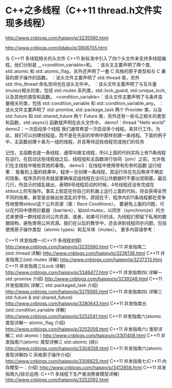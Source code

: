 # C++之多线程（C++11 thread.h文件实现多线程）

http://www.cnblogs.com/haippy/p/3235560.html

http://www.cnblogs.com/lidabo/p/3908705.html

与 C++11 多线程相关的头文件
C++11 新标准中引入了四个头文件来支持多线程编程，他们分别是<atomic> ,<thread>,<mutex>,<condition_variable>和<future>。
<atomic>：该头文主要声明了两个类, std::atomic 和 std::atomic_flag，另外还声明了一套 C 风格的原子类型和与 C 兼容的原子操作的函数。
<thread>：该头文件主要声明了 std::thread 类，另外 std::this_thread 命名空间也在该头文件中。
<mutex>：该头文件主要声明了与互斥量(mutex)相关的类，包括 std::mutex 系列类，std::lock_guard, std::unique_lock, 以及其他的类型和函数。
<condition_variable>：该头文件主要声明了与条件变量相关的类，包括 std::condition_variable 和 std::condition_variable_any。
<future>：该头文件主要声明了 std::promise, std::package_task 两个 Provider 类，以及 std::future 和 std::shared_future 两个 Future 类，另外还有一些与之相关的类型和函数，std::async() 函数就声明在此头文件中。
demo1：thread "Hello world"
demo2：一次启动多个线程
我们通常希望一次启动多个线程，来并行工作。为此，我们可以创建线程组，而不是在先前的举例中那样创建一条线程。下面的例子中，主函数创建十条为一组的线程，并且等待这些线程完成他们的任务

记住，主函数也是一条线程，通常叫做主线程，所以上面的代码实际上有11条线程在运行。在启动这些线程组之后，线程组和主函数进行协同（join）之前，允许我们在主线程中做些其他的事情。
demo3：在线程中使用带有形参的函数
运行结果：
能看到上面的结果中，程序一旦创建一条线程，其运行存在先后秩序不确定的现象。程序员的任务就是要确保这组线程在访问公共数据时不要出现阻塞。最后几行，所显示的错乱输出，表明8号线程启动的时候，4号线程还没有完成在stdout上的写操作。事实上假定在你自己的机器上运行上面的代码，将会获得全然不同的结果，甚至是会输出些混乱的字符。原因在于，程序内的11条线程都在竞争性地使用stdout这个公共资源（案：Race Conditions）。
要避免上面的问题，可以在代码中使用拦截器（barriers），如std:mutex，以同步（synchronize）的方式来使得一群线程访问公共资源，或者，如果可行的话，为线程们预留下私用的数据结构，避免使用公共资源。我们在以后的教学中，还会讲到线程同步问题，包括使用原子操作类型（atomic types）和互斥体（mutex）。
更多内容请参考：

C++11 并发指南一(C++11 多线程初探)
http://www.cnblogs.com/haippy/p/3235560.html
C++11 并发指南二(std::thread 详解)
http://www.cnblogs.com/haippy/p/3236136.html
C++11 并发指南三(std::mutex 详解)
http://www.cnblogs.com/haippy/p/3237213.html
C++11 并发指南三(Lock 详解)
http://www.cnblogs.com/haippy/p/3346477.html
C++11 并发指南四(<future> 详解一 std::promise 介绍)
http://www.cnblogs.com/haippy/p/3239248.html
C++11 并发指南四(<future> 详解二 std::packaged_task 介绍)
http://www.cnblogs.com/haippy/p/3279565.html
C++11 并发指南四(<future> 详解三 std::future & std::shared_future)
http://www.cnblogs.com/haippy/p/3280643.html
C++11 并发指南五(std::condition_variable 详解)
http://www.cnblogs.com/haippy/p/3252041.html
C++11 并发指南六(atomic 类型详解一 atomic_flag 介绍)
http://www.cnblogs.com/haippy/p/3252056.html
C++11 并发指南六( <atomic> 类型详解二 std::atomic )
http://www.cnblogs.com/haippy/p/3301408.html
C++11 并发指南六(atomic 类型详解三 std::atomic (续))
http://www.cnblogs.com/haippy/p/3304556.html
C++11 并发指南六(atomic 类型详解四 C 风格原子操作介绍)
http://www.cnblogs.com/haippy/p/3306625.html
C++11 并发指南七(C++11 内存模型一：介绍)
http://www.cnblogs.com/haippy/p/3412858.html
C++11 并发指南九(综合运用: C++11 多线程下生产者消费者模型详解)
http://www.cnblogs.com/haippy/p/3252092.html
